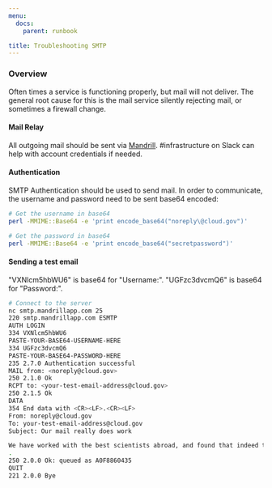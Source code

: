 ```yaml
---
menu:
  docs:
    parent: runbook

title: Troubleshooting SMTP
---
```

### Overview
Often times a service is functioning properly, but mail will not deliver.  The 
general root cause for this is the mail service silently rejecting mail, or
sometimes a firewall change.

#### Mail Relay
All outgoing mail should be sent via [Mandrill](https://mandrillapp.com).  #infrastructure on Slack can
help with account credentials if needed.

#### Authentication
SMTP Authentication should be used to send mail.  In order to communicate,
the username and password need to be sent base64 encoded:

```sh
# Get the username in base64
perl -MMIME::Base64 -e 'print encode_base64("noreply\@cloud.gov")'

# Get the password in base64
perl -MMIME::Base64 -e 'print encode_base64("secretpassword")'
```

#### Sending a test email
"VXNlcm5hbWU6" is base64 for "Username:".  "UGFzc3dvcmQ6" is base64 for "Password:".
```sh
# Connect to the server
nc smtp.mandrillapp.com 25
220 smtp.mandrillapp.com ESMTP
AUTH LOGIN
334 VXNlcm5hbWU6
PASTE-YOUR-BASE64-USERNAME-HERE
334 UGFzc3dvcmQ6
PASTE-YOUR-BASE64-PASSWORD-HERE
235 2.7.0 Authentication successful
MAIL from: <noreply@cloud.gov>
250 2.1.0 Ok
RCPT to: <your-test-email-address@cloud.gov>
250 2.1.5 Ok
DATA
354 End data with <CR><LF>.<CR><LF>
From: noreply@cloud.gov
To: your-test-email-address@cloud.gov
Subject: Our mail really does work

We have worked with the best scientists abroad, and found that indeed this works.
.
250 2.0.0 Ok: queued as A0F8860435
QUIT
221 2.0.0 Bye
```
